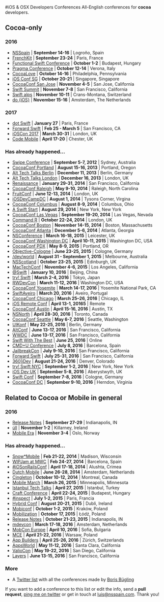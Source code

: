 #iOS & OSX Developers Conferences
All-English conferences for **cocoa** developers.

## Cocoa-only

### 2016
* [NSSpain](http://nsspain.com/) | **September 14-16** | Logroño, Spain
* [FrenchKit](http://frenchkit.fr/) | **September 23-24** | Paris, France
* [Functional Swift Conference](http://2016.funswiftconf.com) | **October 1-2** | Budapest, Hungary
* [Pragma Conference](http://pragmaconference.com) | **October 12-14** | Verona, Italy
* [CocoaLove](http://cocoalove.org) | **October 14-16** | Philadelphia, Pennsylvania
* [iOS Conf SG](http://iosconf.sg) | **October 20-21** | Singapore, Singapore
* [CocoaConf San Jose](http://cocoaconf.com/sanjose-2016/home) | **November 4-5** | San Jose, California
* [Swift Summit](http://www.swiftsummit.com) | **November 7-8** | San Francisco, California
* [Swift alps](http://theswiftalps.com/) | **November 10-11** | Crans-Montana, Switzerland
* [do {iOS}](http://do-ios.com/) | **November 15-16** | Amsterdam, The Netherlands

### 2017
* [dot Swift](http://www.dotswift.io) | **January 27** | Paris, France
* [Forward Swift](http://forwardswift.com) | **Feb 25 - March 5** | San Francisco, CA
* [iOSCon 2017](https://skillsmatter.com/conferences/8180-ioscon-2017-the-conference-for-ios-and-swift-developers) | **March 30-31** | London, UK
* [Code Mobile](http://www.codemobile.co.uk) | **April 17-20** | Chester, UK

### Has already happened...
* [Swipe Conference](http://swipeconference.com.au/) | **September 5-7, 2012** | Sydney, Australia
* [CocoaConf Portland](http://cocoaconf.com/portland-2013/home) | **August 15-16, 2013** | Portland, Oregon
* [Alt Tech Talks Berlin](http://www.alt-tech-talks.com) | **December 11, 2013** | Berlin, Germany
* [Alt Tech Talks London](http://www.alttechtalks.com) | **December 16, 2013** | London, UK
* [Renaissance](http://renaissance.io/2014) | **January 29-31, 2014** | San Francisco, California
* [CocoaConf Raleigh](http://cocoaconf.com/raleigh-2014/home) | **May 9-10, 2014** | Raleigh, North Carolina
* [FruitConf](http://fruitconf.co/) | **June 12-13, 2014** | London, UK
* [iOSDevCampDC](http://iosdevcampdc.com/) | **August 1, 2014** | Tysons Corner, Virgina
* [CocoaConf Columbus](http://cocoaconf.com/columbus-2014/home) | **August 8-9, 2014** | Columbus, Ohio
* [A Swift Start](http://aswiftstart.com/) | **August 29, 2014** | New York, New York
* [CocoaConf Las Vegas](http://cocoaconf.com/lasvegas-2014/home) | **September 19-20, 2014** | Las Vegas, Nevada
* [Command R](http://cmdrconf.com) | **October 22-24, 2014** | London, UK
* [CocoaConf Boston](http://cocoaconf.com/boston-2014/home) | **November 14-15, 2014** | Boston, Massachusetts
* [CocoaConf Atlanta](http://cocoaconf.com/atlanta-2014/home) | **December 5-6, 2014** | Atlanta, Georgia
* [NSConference](http://nsconference.com/) | **March 16-18, 2015** | Leicester, UK
* [CocoaConf Washington DC](http://cocoaconf.com/dc-2015/home) | **April 10-11, 2015** | Washington DC, USA
* [CocoaConf PDX](http://cocoaconf.com/portland-2015/home) | **May 8-9, 2015** | Portland, OR
* [Objective-Cologne](http://objcgn.com/) | **June 23-25, 2015** | Cologne, Germany
* [/dev/world](http://2015.devworld.com.au/) | **August 31 - September 1, 2015** | Melbourne, Australia
* [NSScotland](http://nsscotland.com/) | **October 23-25, 2015** | Edinburgh, UK
* [MacTechConf](http://mactech.com/conference) | **November 4-6, 2015** | Los Angeles, California
* [@Swift](http://atswift.io/index-en.html) | **January 10, 2016** | Beijing, China
* [try! Swift](http://www.tryswiftconf.com/en) | **March 2-4, 2016** | Tokyo, Japan
* [RWDevCon](http://www.rwdevcon.com/) | **March 11-12, 2016** | Washington DC, USA
* [CocoaConf Yosemite](http://cocoaconf.com/yosemite) | **March 14-17, 2016** | Yosemite National Park, CA
* [SwiftAveiro](https://attending.io/events/swiftaveiro/) | **March 20, 2016** | Aveiro, Portugal
* [CocoaConf Chicago](http://cocoaconf.com/chicago-2016/home) | **March 25–26, 2016** | Chicago, IL
* [iOS Remote Conf](https://allremoteconfs.com/ios-2016) | **April 13-1, 20165** | Remote
* [CocoaConf Austin](http://cocoaconf.com/austin-2016/home) | **April 15-16, 2016** | Austin, TX
* [NSNorth](http://nsnorth.ca/) | **April 28-30, 2016** | Toronto, Canada
* [CocoaConf Seattle](http://cocoaconf.com/seattle-2016/home) | **May 6-7, 2016** | Seattle, Washington
* [UIKonf](http://www.uikonf.com) | **May 22-25, 2016** | Berlin, Germany
* [AltConf](http://altconf.com/) | **June 13-17, 2016** | San Francisco, California
* [WWDC](https://developer.apple.com/wwdc/) | **June 13-17, 2016** | San Francisco, California
* [Swift With The Best](http://swift.withthebest.com) | **June 25, 2016** | Online
* [CMD+U Conference](http://cmduconf.com) | **July 8, 2016** | Barcelona, Spain
* [JailbreakCon](http://www.jailbreakcon.com/) | **July 9-10, 2016** | San Francisco, California
* [Forward Swift](http://forwardswift.com) | **July 25-31, 2016** | San Francisco, California
* [360|iDev](http://360idev.com/) | **August 21-24, 2016** | Denver, Colorado
* [try! Swift NYC](http://www.tryswiftnyc.com) | **September 1-2, 2016** | New York, New York
* [iOS Dev UK](http://www.iosdevuk.com/) | **September 5-8, 2016** | Aberystwyth, UK
* [Swift Conf](http://www.swiftconf.com/) | **September 7-8, 2016** | Cologne, Germany
* [CocoaConf DC](http://cocoaconf.com/dc-2016/home) | **September 9-10, 2016** | Herndon, Virginia

## Related to Cocoa or Mobile in general

### 2016
* [Release Notes](http://releasenotes.tv/conference/) | **September 27-29** | Indianapolis, IN
* [úll](http://2016.ull.ie/) | **November 1-2** | Killarney, Ireland
* [Mobile Era](http://mobileera.rocks) | **November 3-4** | Oslo, Norway

### Has already happened...
* [Snow*Mobile](http://2014.snow-mobile.org/) | **Feb 21-22, 2014** | Madison, Wisconsin
* [WIPJam at MWC](http://wip.org/wip-event/wipjam-mwc14/) | **Feb 24-27, 2014** | Barcelona, Spain
* [#iOSonRailsConf](http://iosonrailsconf.eu/) | **April 17-18, 2014** | Alushta, Crimea
* [Dutch Mobile](http://www.mobileconference.nl) | **June 26-28, 2014** | Amsterdam, Netherlands
* [Çingleton](http://cingleton.com/) | **October 10-12, 2014** | Montreal, Canada
* [Mobile March](http://mobilemarchtc.com/) | **March 26, 2015** | Minneapolis, Minnesota
* [Istanbul Tech Talks](http://www.istanbultechtalks.com/) | **April 27, 2015** | Istanbul, Turkey
* [Craft Conference](http://craft-conf.com/2015) | **April 22-24, 2015** | Budapest, Hungary
* [#inspect](http://conference.rubymotion.com/) | **July 1-2, 2015** | Paris, Francia
* [Hybrid Conf](http://hybridconf.net/) | **August 20-21, 2015** | Dubli, Ireland
* [Mobiconf](http://www.mobiconf.org/) | **October 1-2, 2015** | Kraków, Poland
* [Mobilization](http://mobilization.pl) | **October 17, 2015** | Łódź, Poland
* [Release Notes](http://releasenotes.tv/conference/) | **October 21-23, 2015** | Indianapolis, IN
* [mdevcon](http://mdevcon.com/) | **March 17-18, 2016** | Amsterdam, Netherlands
* [MobCon Europe](http://mobcon.com/mobcon-europe/) | **April 10, 2016** | Sofia, Bulgaria
* [MCE](http://mceconf.com) | **April 21-22, 2016** | Warsaw, Poland
* [App Builders](https://appbuilders.ch) | **April 25-26, 2016** | Zürich, Switzerlands
* [AppsWorld](http://www.apps-world.net/northamerica/) | **May 11-12, 2016** | Santa Clara, California
* [ValioCon](http://valiocon.com/) | **May 19-22, 2016** | San Diego, California
* [Layers](http://www.bringyourlayers.com/) | **June 13-15, 2016** | San Francisco, California

### More
* A [Twitter list](https://twitter.com/NeoNacho/lists/cocoaconferences) with all the conferences made by [Boris Bügling](https://twitter.com/NeoNacho)

If you want to add a conference to this list or edit the info, send a **pull request**, [ping me on twitter](https://twitter.com/lascorbe) or get in touch at [luis@nsspain.com](mailto:luis@nsspain.com). Thank you!
